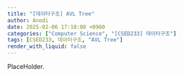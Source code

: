 ```yaml
---
title: "[데이터구조] AVL Tree"
author: Anodi
date: 2025-02-06 17:10:00 +0900
categories: ["Computer Science", "[CSED233] 데이터구조"]
tags: [CSED233, 데이터구조, "AVL Tree"]
render_with_liquid: false
---
```


PlaceHolder.